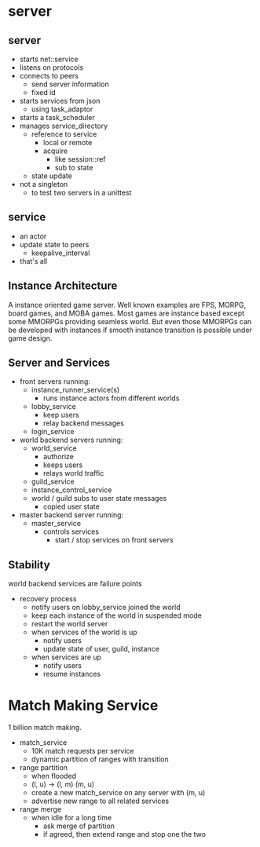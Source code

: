 # server 



## server 

- starts net::service
- listens on protocols
- connects to peers
  - send server information
  - fixed id
- starts services from json
  - using task_adaptor
- starts a task_scheduler
- manages service_directory
  - reference to service
    - local or remote
    - acquire 
      - like session::ref
      - sub to state
  - state update
- not a singleton
  - to test two servers in a unittest

## service

- an actor
- update state to peers
  - keepalive_interval
- that's all




## Instance Architecture

A instance oriented game server. Well known examples are FPS, MORPG, board games, and MOBA games. Most games are instance based except some MMORPGs providing seamless world. But even those MMORPGs can be developed with instances if smooth instance transition is possible under game design.

## Server and Services

- front servers running:
  - instance_runner_service(s)
    - runs instance actors from different worlds
  - lobby_service
    - keep users
    - relay backend messages
  - login_service
- world backend servers running:
  - world_service
    - authorize
    - keeps users
    - relays world traffic
  - guild_service
  - instance_control_service
  - world / guild subs to user state messages
    - copied user state
- master backend server running:
  - master_service
    - controls services 
      - start / stop services on front servers

## Stability 

world backend services are failure points 

- recovery process
  - notify users on lobby_service joined the world
  - keep each instance of the world in suspended mode 
  - restart the world server 
  - when services of the world is up 
    - notify users
    - update state of user, guild, instance 
  - when services are up
    - notify users
    - resume instances

# Match Making Service

1 billion match making. 

- match_service
  - 10K match requests per service
  - dynamic partition of ranges with transition
- range partition
  - when flooded
  - (l, u) -> (l, m) (m, u)
  - create a new match_service on any server with (m, u)
  - advertise new range to all related services
- range merge
  - when idle for a long time
    - ask merge of partition
    - if agreed, then extend range and stop one the two 







